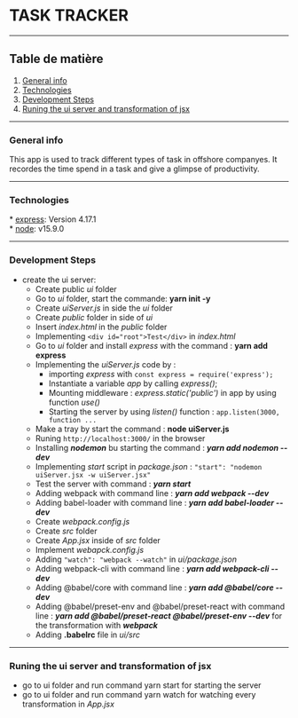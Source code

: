 # TASK TRACKER

---

## Table de matière

1. [General info](#general-info)
2. [Technologies](#technologie)
3. [Development Steps](#development-steps)
4. [Runing the ui server and transformation of jsx](#runing-ui-server)

---

### General info

This app is used to track different types of task in offshore companyes. It recordes the time spend in a task and
give a glimpse of productivity.

---

### Technologies

\* [express](https://expressjs.com/fr/4x/api.html): Version 4.17.1  
\* [node](https://nodejs.org/dist/v14.17.6/node-v14.17.6-x64.msi): v15.9.0

---

### Development Steps

- create the ui server:
  - Create public _ui_ folder
  - Go to _ui_ folder, start the commande: **yarn init -y**
  - Create _uiServer.js_ in side the _ui_ folder
  - Create _public_ folder in side of _ui_
  - Insert _index.html_ in the _public_ folder
  - Implementing `<div id="root">Test</div>` in _index.html_
  - Go to _ui_ folder and install _express_ with the command : **yarn add express**
  - Implementing the _uiServer.js_ code by :
    - importing _express_ with `const express = require('express');`
    - Instantiate a variable _app_ by calling _express()_;
    - Mounting middleware : _express.static('public')_ in app by using function _use()_
    - Starting the server by using _listen()_ function : `app.listen(3000, function ...`
  - Make a tray by start the command : **node uiServer.js**
  - Runing `http://localhost:3000/` in the browser
  - Installing **_nodemon_** bu starting the command : **_yarn add nodemon --dev_**
  - Implementing _start_ script in _package.json_ : `"start": "nodemon uiServer.jsx -w uiServer.jsx"`
  - Test the server with command : **_yarn start_**
  - Adding webpack with command line : **_yarn add webpack --dev_**
  - Adding babel-loader with command line : **_yarn add babel-loader --dev_**
  - Create _webpack.config.js_
  - Create _src_ folder
  - Create _App.jsx_ inside of _src_ folder
  - Implement _webapck.config.js_
  - Adding `"watch": "webpack --watch"` in _ui/package.json_
  - Adding webpack-cli with command line : **_yarn add webpack-cli --dev_**
  - Adding @babel/core with command line : **_yarn add @babel/core --dev_**
  - Adding @babel/preset-env and @babel/preset-react with command line : **_yarn add @babel/preset-react @babel/preset-env --dev_** for the transformation with **_webpack_**
  - Adding **.babelrc** file in _ui/src_

---

### Runing the ui server and transformation of jsx

- go to ui folder and run command yarn start for starting the server
- go to ui folder and run command yarn watch for watching every transformation in _App.jsx_
